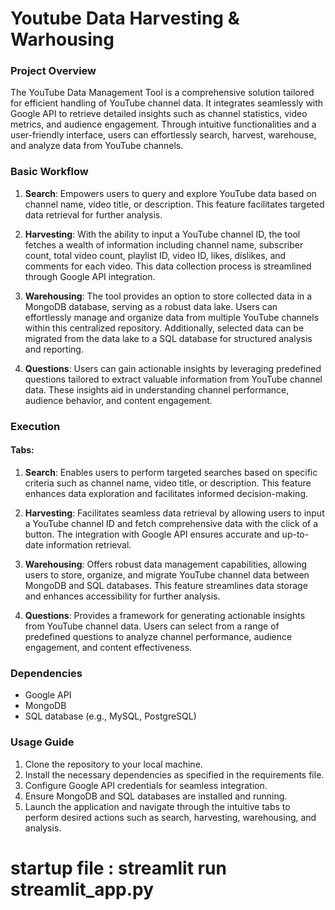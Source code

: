 # Youtube Data Harvesting & Warhousing

### Project Overview

The YouTube Data Management Tool is a comprehensive solution tailored for efficient handling of YouTube channel data. It integrates seamlessly with Google API to retrieve detailed insights such as channel statistics, video metrics, and audience engagement. Through intuitive functionalities and a user-friendly interface, users can effortlessly search, harvest, warehouse, and analyze data from YouTube channels.

### Basic Workflow

1. **Search**: Empowers users to query and explore YouTube data based on channel name, video title, or description. This feature facilitates targeted data retrieval for further analysis.

2. **Harvesting**: With the ability to input a YouTube channel ID, the tool fetches a wealth of information including channel name, subscriber count, total video count, playlist ID, video ID, likes, dislikes, and comments for each video. This data collection process is streamlined through Google API integration.

3. **Warehousing**: The tool provides an option to store collected data in a MongoDB database, serving as a robust data lake. Users can effortlessly manage and organize data from multiple YouTube channels within this centralized repository. Additionally, selected data can be migrated from the data lake to a SQL database for structured analysis and reporting.

4. **Questions**: Users can gain actionable insights by leveraging predefined questions tailored to extract valuable information from YouTube channel data. These insights aid in understanding channel performance, audience behavior, and content engagement.

### Execution

#### Tabs:

1. **Search**: Enables users to perform targeted searches based on specific criteria such as channel name, video title, or description. This feature enhances data exploration and facilitates informed decision-making.

2. **Harvesting**: Facilitates seamless data retrieval by allowing users to input a YouTube channel ID and fetch comprehensive data with the click of a button. The integration with Google API ensures accurate and up-to-date information retrieval.

3. **Warehousing**: Offers robust data management capabilities, allowing users to store, organize, and migrate YouTube channel data between MongoDB and SQL databases. This feature streamlines data storage and enhances accessibility for further analysis.

4. **Questions**: Provides a framework for generating actionable insights from YouTube channel data. Users can select from a range of predefined questions to analyze channel performance, audience engagement, and content effectiveness.

### Dependencies

- Google API
- MongoDB
- SQL database (e.g., MySQL, PostgreSQL)

### Usage Guide

1. Clone the repository to your local machine.
2. Install the necessary dependencies as specified in the requirements file.
3. Configure Google API credentials for seamless integration.
4. Ensure MongoDB and SQL databases are installed and running.
5. Launch the application and navigate through the intuitive tabs to perform desired actions such as search, harvesting, warehousing, and analysis.

# startup file : streamlit run streamlit_app.py
